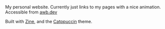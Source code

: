 My personal website. Currently just links to my pages with a nice animation.
Accessible from [awb.dev](https://awb.dev)

Built with [Zine](https://zine-ssg.io), and the [Catppuccin](https://catppuccin.com) theme.

